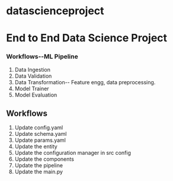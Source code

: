 # datascienceproject

# End to End Data Science Project

### Workflows--ML Pipeline

1. Data Ingestion
2. Data Validation
3. Data Transformation-- Feature engg, data preprocessing.
4. Model Trainer
5. Model Evaluation

## Workflows

1. Update config.yaml
2. Update schema.yaml
3. Update params.yaml
4. Update the entity
5. Update the configuration manager in src config
6. Update the components
7. Update the pipeline
8. Update the main.py 
